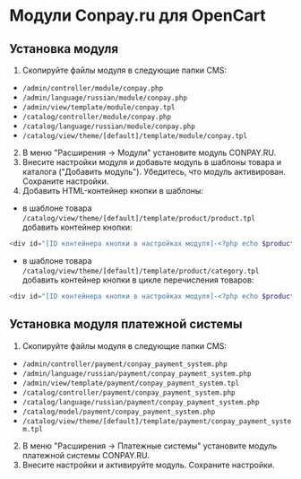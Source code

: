 Модули Conpay.ru для OpenCart
=============================

## Установка модуля

1. Скопируйте файлы модуля в следующие папки CMS:
* `/admin/controller/module/conpay.php`
* `/admin/language/russian/module/conpay.php`
* `/admin/view/template/module/conpay.tpl`
* `/catalog/controller/module/conpay.php`
* `/catalog/language/russian/module/conpay.php`
* `/catalog/view/theme/[default]/template/module/conpay.tpl`
2. В меню "Расширения -> Модули" установите модуль CONPAY.RU.
3. Внесите настройки модуля и добавьте модуль в шаблоны товара и каталога ("Добавить модуль"). Убедитесь, что модуль активирован. Сохраните настройки.
4. Добавить HTML-контейнер кнопки в шаблоны:
*   в шаблоне товара `/catalog/view/theme/[default]/template/product/product.tpl` добавить контейнер кнопки:
```php
<div id="[ID контейнера кнопки в настройках модуля]-<?php echo $product_id; ?>"></div>
```
*   в шаблоне товара `/catalog/view/theme/[default]/template/product/category.tpl` добавить контейнер кнопки в цикле перечисления товаров:
```php
<div id="[ID контейнера кнопки в настройках модуля]-<?php echo $product_id; ?>"></div>
```

## Установка модуля платежной системы

1. Скопируйте файлы модуля в следующие папки CMS:
* `/admin/controller/payment/conpay_payment_system.php`
* `/admin/language/russian/payment/conpay_payment_system.php`
* `/admin/view/template/payment/conpay_payment_system.tpl`
* `/catalog/controller/payment/conpay_payment_system.php`
* `/catalog/language/russian/payment/conpay_payment_system.php`
* `/catalog/model/payment/conpay_payment_system.php`
* `/catalog/view/theme/[default]/template/payment/conpay_payment_system.tpl`
2. В меню "Расширения -> Платежные системы" установите модуль платежной системы CONPAY.RU.
3. Внесите настройки и активируйте модуль. Сохраните настройки.
